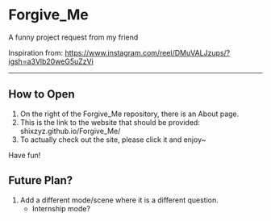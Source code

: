 # Forgive_Me

A funny project request from my friend

Inspiration from: https://www.instagram.com/reel/DMuVALJzups/?igsh=a3Vlb20weG5uZzVi 

----------

## How to Open
1. On the right of the Forgive_Me repository, there is an About page.
2. This is the link to the website that should be provided: shixzyz.github.io/Forgive_Me/
3. To actually check out the site, please click it and enjoy~

Have fun!

## Future Plan?
1. Add a different mode/scene where it is a different question.
   - Internship mode?
